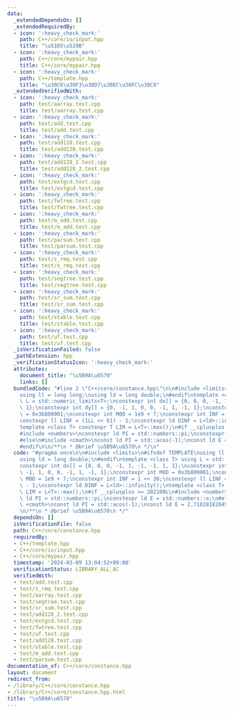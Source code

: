```yaml
---
data:
  _extendedDependsOn: []
  _extendedRequiredBy:
  - icon: ':heavy_check_mark:'
    path: C++/core/io/input.hpp
    title: "\u5165\u529B"
  - icon: ':heavy_check_mark:'
    path: C++/core/mypair.hpp
    title: C++/core/mypair.hpp
  - icon: ':heavy_check_mark:'
    path: C++/template.hpp
    title: "\u30C6\u30F3\u30D7\u30EC\u30FC\u30C8"
  _extendedVerifiedWith:
  - icon: ':heavy_check_mark:'
    path: test/aarray.test.cpp
    title: test/aarray.test.cpp
  - icon: ':heavy_check_mark:'
    path: test/add.test.cpp
    title: test/add.test.cpp
  - icon: ':heavy_check_mark:'
    path: test/add128.test.cpp
    title: test/add128.test.cpp
  - icon: ':heavy_check_mark:'
    path: test/add128_2.test.cpp
    title: test/add128_2.test.cpp
  - icon: ':heavy_check_mark:'
    path: test/extgcd.test.cpp
    title: test/extgcd.test.cpp
  - icon: ':heavy_check_mark:'
    path: test/fwtree.test.cpp
    title: test/fwtree.test.cpp
  - icon: ':heavy_check_mark:'
    path: test/m_add.test.cpp
    title: test/m_add.test.cpp
  - icon: ':heavy_check_mark:'
    path: test/parsum.test.cpp
    title: test/parsum.test.cpp
  - icon: ':heavy_check_mark:'
    path: test/s_rmq.test.cpp
    title: test/s_rmq.test.cpp
  - icon: ':heavy_check_mark:'
    path: test/segtree.test.cpp
    title: test/segtree.test.cpp
  - icon: ':heavy_check_mark:'
    path: test/sr_sum.test.cpp
    title: test/sr_sum.test.cpp
  - icon: ':heavy_check_mark:'
    path: test/stable.test.cpp
    title: test/stable.test.cpp
  - icon: ':heavy_check_mark:'
    path: test/uf.test.cpp
    title: test/uf.test.cpp
  _isVerificationFailed: false
  _pathExtension: hpp
  _verificationStatusIcon: ':heavy_check_mark:'
  attributes:
    document_title: "\u5B9A\u6570"
    links: []
  bundledCode: "#line 2 \"C++/core/constance.hpp\"\n\n#include <limits>\n#ifndef TEMPLATE\n\
    using ll = long long;\nusing ld = long double;\n#endif\ntemplate <class T> using\
    \ L = std::numeric_limits<T>;\nconstexpr int dx[] = {0, 0, 0, -1, 1, -1, -1, 1,\
    \ 1};\nconstexpr int dy[] = {0, -1, 1, 0, 0, -1, 1, -1, 1};\nconstexpr int MOD\
    \ = 0x3b800001;\nconstexpr int M0D = 1e9 + 7;\nconstexpr int INF = 1 << 30;\n\
    constexpr ll LINF = (1LL << 61) - 1;\nconstexpr ld DINF = L<ld>::infinity();\n\
    template <class T> constexpr T LIM = L<T>::max();\n#if __cplusplus >= 202100L\n\
    #include <numbers>\nconstexpr ld PI = std::numbers::pi;\nconstexpr ld E = std::numbers::e;\n\
    #else\n#include <cmath>\nconst ld PI = std::acos(-1);\nconst ld E = 2.718281828459045;\n\
    #endif\n\n/**\n * @brief \u5B9A\u6570\n */\n"
  code: "#pragma once\n\n#include <limits>\n#ifndef TEMPLATE\nusing ll = long long;\n\
    using ld = long double;\n#endif\ntemplate <class T> using L = std::numeric_limits<T>;\n\
    constexpr int dx[] = {0, 0, 0, -1, 1, -1, -1, 1, 1};\nconstexpr int dy[] = {0,\
    \ -1, 1, 0, 0, -1, 1, -1, 1};\nconstexpr int MOD = 0x3b800001;\nconstexpr int\
    \ M0D = 1e9 + 7;\nconstexpr int INF = 1 << 30;\nconstexpr ll LINF = (1LL << 61)\
    \ - 1;\nconstexpr ld DINF = L<ld>::infinity();\ntemplate <class T> constexpr T\
    \ LIM = L<T>::max();\n#if __cplusplus >= 202100L\n#include <numbers>\nconstexpr\
    \ ld PI = std::numbers::pi;\nconstexpr ld E = std::numbers::e;\n#else\n#include\
    \ <cmath>\nconst ld PI = std::acos(-1);\nconst ld E = 2.718281828459045;\n#endif\n\
    \n/**\n * @brief \u5B9A\u6570\n */"
  dependsOn: []
  isVerificationFile: false
  path: C++/core/constance.hpp
  requiredBy:
  - C++/template.hpp
  - C++/core/io/input.hpp
  - C++/core/mypair.hpp
  timestamp: '2024-03-09 13:04:52+09:00'
  verificationStatus: LIBRARY_ALL_AC
  verifiedWith:
  - test/add.test.cpp
  - test/s_rmq.test.cpp
  - test/aarray.test.cpp
  - test/segtree.test.cpp
  - test/sr_sum.test.cpp
  - test/add128_2.test.cpp
  - test/extgcd.test.cpp
  - test/fwtree.test.cpp
  - test/uf.test.cpp
  - test/add128.test.cpp
  - test/stable.test.cpp
  - test/m_add.test.cpp
  - test/parsum.test.cpp
documentation_of: C++/core/constance.hpp
layout: document
redirect_from:
- /library/C++/core/constance.hpp
- /library/C++/core/constance.hpp.html
title: "\u5B9A\u6570"
---
```

